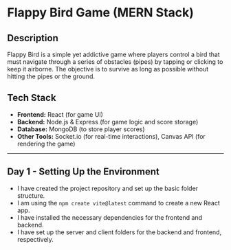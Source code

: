 # Flappy Bird Game (MERN Stack)

## Description
Flappy Bird is a simple yet addictive game where players control a bird that must navigate through a series of obstacles (pipes) by tapping or clicking to keep it airborne. The objective is to survive as long as possible without hitting the pipes or the ground.

## Tech Stack
- **Frontend:** React (for game UI)
- **Backend:** Node.js & Express (for game logic and score storage)
- **Database:** MongoDB (to store player scores)
- **Other Tools:** Socket.io (for real-time interactions), Canvas API (for rendering the game)

---

## Day 1 - Setting Up the Environment

 - I have created the project repository and set up the basic folder structure.
 - I am using the `npm create vite@latest` command to create a new React app.
 - I have installed the necessary dependencies for the frontend and backend.
 - I have set up the server and client folders for the backend and frontend, respectively.
